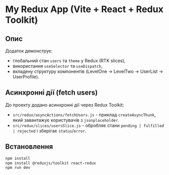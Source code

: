 # My Redux App (Vite + React + Redux Toolkit)

## Опис
Додаток демонструє:
- глобальний стан `users` та `theme` у Redux (RTK slices),
- використання `useSelector` та `useDispatch`,
- вкладену структуру компонентів (LevelOne → LevelTwo → UserList → UserProfile).

## Асинхронні дії (fetch users)

До проекту додано асинхронні дії через Redux Toolkit:
- `src/redux/asyncActions/fetchUsers.js` - приклад `createAsyncThunk`, який завантажує користувачів з `jsonplaceholder`.
- `src/redux/slices/usersSlice.js` - обробляє стани `pending | fulfilled | rejected` і зберігає `status`/`error`.

## Встановлення
```bash
npm install
npm install @reduxjs/toolkit react-redux
npm run dev